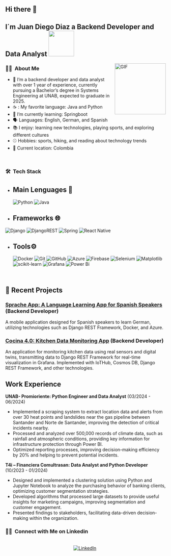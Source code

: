 ## Hi there 👋

## I´m Juan Diego Diaz a Backend Developer and Data Analyst <img src="https://media.giphy.com/media/WUlplcMpOCEmTGBtBW/giphy.gif" width="80">


<img align="right" alt="GIF" height="160px" src="https://media.giphy.com/media/du3J3cXyzhj75IOgvA/giphy.gif" />

<h3> 👷‍♂️ &nbsp;About Me </h3>

- 🔭 I’m a backend developer and data analyst with over 1 year of experience, currently pursuing a Bachelor’s degree in Systems Engineering at UNAB, expected to graduate in 2025.
- ☕ : My favorite language: Java and Python
- 📖 I’m currently learning: Springboot
- 🗣️ Languages: English, German, and Spanish
- 📚 I enjoy: learning new technologies, playing sports, and exploring different cultures
- ⚾ Hobbies: sports, hiking, and reading about technology trends
- 📍 Current location: Colombia
  
<br/>


<h3> 🛠 &nbsp;Tech Stack</h3>

- ## Main Lenguages :space_invader:
  ![Python](https://img.shields.io/badge/Python-14354C?style=for-the-badge&logo=python&logoColor=white)
  ![Java](https://img.shields.io/badge/java-%23ED8B00.svg?style=for-the-badge&logo=openjdk&logoColor=white)
- ## Frameworks 🌐 &nbsp;
![Django](https://img.shields.io/badge/django-%23092E20.svg?style=for-the-badge&logo=django&logoColor=white)
 ![DjangoREST](https://img.shields.io/badge/DJANGO-REST-ff1709?style=for-the-badge&logo=django&logoColor=white&color=ff1709&labelColor=gray)
  ![Spring](https://img.shields.io/badge/spring-%236DB33F.svg?style=for-the-badge&logo=spring&logoColor=white)
  ![React Native](https://img.shields.io/badge/react_native-%2320232a.svg?style=for-the-badge&logo=react&logoColor=%2361DAFB)
  
- ## Tools⚙️ &nbsp;
  ![Docker](https://img.shields.io/badge/docker-%230db7ed.svg?style=for-the-badge&logo=docker&logoColor=white)
  ![Git](https://img.shields.io/badge/Git-F05032?style=for-the-badge&logo=git&logoColor=white)
  ![GitHub](https://img.shields.io/badge/GitHub-100000?style=for-the-badge&logo=github&logoColor=white)
![Azure](https://img.shields.io/badge/azure-%230072C6.svg?style=for-the-badge&logo=microsoftazure&logoColor=white)
![Firebase](https://img.shields.io/badge/firebase-%23039BE5.svg?style=for-the-badge&logo=firebase)
  ![Selenium](https://img.shields.io/badge/-selenium-%43B02A?style=for-the-badge&logo=selenium&logoColor=white)
  ![Matplotlib](https://img.shields.io/badge/Matplotlib-%23ffffff.svg?style=for-the-badge&logo=Matplotlib&logoColor=black)
  ![scikit-learn](https://img.shields.io/badge/scikit--learn-%23F7931E.svg?style=for-the-badge&logo=scikit-learn&logoColor=white)
![Grafana](https://img.shields.io/badge/grafana-%23F46800.svg?style=for-the-badge&logo=grafana&logoColor=white)
![Power Bi](https://img.shields.io/badge/power_bi-F2C811?style=for-the-badge&logo=powerbi&logoColor=black)

<br/>

<p>

## 📝 Recent Projects
### [Sprache App: A Language Learning App for Spanish Speakers](https://github.com/yourusername/sprache-app) (Backend Developer)
A mobile application designed for Spanish speakers to learn German, utilizing technologies such as Django REST Framework, Docker, and Azure.

### [Cocina 4.0: Kitchen Data Monitoring App](https://github.com/juandi247/IOT_Project) (Backend Developer)
An application for monitoring kitchen data using real sensors and digital twins, transmitting data to Django REST Framework for real-time visualization in Grafana. Implemented with IoTHub, Cosmos DB, Django REST Framework, and other technologies.
</p>




## Work Experience
**UNAB- Promioriente: Python Engineer and Data Analyst**  (03/2024 - 06/2024)
- Implemented a scraping system to extract location data and alerts from over 30 heat points and landslides near the gas pipeline between Santander and Norte de Santander, improving the detection of critical incidents nearby.
- Processed and analyzed over 500,000 records of climate data, such as rainfall and atmospheric conditions, providing key information for infrastructure protection through Power BI.
- Optimized reporting processes, improving decision-making efficiency by 20% and helping to prevent potential incidents.

**T4i – Financiera Comultrasan: Data Analyst and Python Developer**  (10/2023 - 01/2024)
- Designed and implemented a clustering solution using Python and Jupyter Notebook to analyze the purchasing behavior of banking clients, optimizing customer segmentation strategies.
- Developed algorithms that processed large datasets to provide useful insights for marketing campaigns, improving segmentation and customer engagement.
- Presented findings to stakeholders, facilitating data-driven decision-making within the organization.



<h3> 🤝🏻 &nbsp;Connect with Me on Linkedin </h3> 

<p align="center">
<br>
<a href="https://www.linkedin.com/in/juan-diego-92a857238/"><img src="https://img.shields.io/badge/linkedin-%230077B5.svg?&style=for-the-badge&logo=linkedin&logoColor=white" alt="LinkedIn" /></a>&nbsp;
</p>





